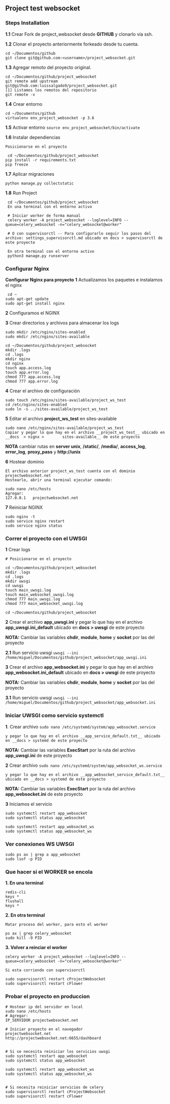 ## Project test websocket

### Steps Installation



__1.1__ Crear Fork de project_websocket desde __GITHUB__ y clonarlo vía ssh.

__1.2__ Clonar el proyecto anteriormente forkeado desde tu cuenta.
```
cd ~/Documentos/github
git clone git@github.com:<username>/project_websocket.git
```

__1.3__ Agregar remoto del proyecto original.

```
cd ~/Documentos/github/project_websocket
git remote add upstream git@github.com:luissalgado9/project_websocket.git
[1] Listamos los remotos del repositorio
git remote -v
```
__1.4__ Crear entorno
```
cd ~/Documentos/github
virtualenv env_project_websocket -p 3.6
```
__1.5__ Activar entorno
`source env_project_websocket/bin/activate`

__1.6__ Instalar dependiencias

    Posicionarse en el proyecto
```
 cd ~/Documentos/github/project_websocket
pip install -r requirements.txt
pip freeze
```

__1.7__ Aplicar migraciones

`python manage.py collectstatic`

__1.8__ Run Project

     cd ~/Documentos/github/project_websocket
     En una terminal con el entorno activo

     # Iniciar worker de forma manual
     celery worker -A project_websocket --loglevel=INFO --queue=celery_websocket -n="celery_websocket@worker"

     # O con supervisorctl -- Para configurarlo seguir los pasos del archivo: settings_supervisorctl.md ubicado en docs > supervisorctl de este proyecto
     
     En otra terminal con el entorno activo
     python3 manage.py runserver


### Configurar Nginx

__Configurar Nginx para proyecto__
__1__ Actualizamos los paquetes e instalamos el nginx

     cd ~
    sudo apt-get update
    sudo apt-get install nginx

__2__ Configuramos el NGINX

__3__ Crear directorios y archivos para almacenar los logs

    sudo mkdir /etc/nginx/sites-enabled
    sudo mkdir /etc/nginx/sites-available
    
    cd ~/Documentos/github/project_websocket
    mkdir .logs
    cd .logs
    mkdir nginx
    cd nginx
    touch app.access.log
    touch app.error.log
    chmod 777 app.access.log
    chmod 777 app.error.log

__4__ Crear el archivo de configuración

    sudo touch /etc/nginx/sites-available/project_ws_test
    cd /etc/nginx/sites-enabled
    sudo ln -s ../sites-available/project_ws_test

__5__ Editar el archivo __project_ws_test__ en sites-available

    sudo nano /etc/nginx/sites-available/project_ws_test
    Copiar y pegar lo que hay en el archivo __project_ws_test__ ubicado en __docs  > nignx >        sites-available__ de este proyecto

__NOTA__ cambiar rutas en __server unix__, __/static/__, __/media/__, __access_log__, __error_log__, __proxy_pass__ y __http://unix__

__6__ Hostear dominio

    El archivo anterior project_ws_test cuenta con el dominio
    projectwebsocket.net
    Hostearlo, abrir una terminal ejecutar comando:

    sudo nano /etc/hosts
    Agregar:
    127.0.0.1   projectwebsocket.net

__7__ Reiniciar NGINX

    sudo nginx -t
    sudo service nginx restart
    sudo service nginx status


### Correr el proyecto con el UWSGI

__1__ Crear logs

    # Posicionarse en el proyecto

    cd ~/Documentos/github/project_websocket
    mkdir .logs
    cd .logs
    mkdir uwsgi
    cd uwsgi
    touch main_uwsgi.log
    touch main_websocket_uwsgi.log
    chmod 777 main_uwsgi.log
    chmod 777 main_websocket_uwsgi.log

    cd ~/Documentos/github/project_websocket

__2__ Crear el archivo __app_uwsgi.ini__ y pegar lo que hay en el archivo __app_uwsgi.ini_default__ ubicado en __docs > uwsgi__ de este proyecto

__NOTA:__ Cambiar las variables __chdir__, __module__, __home__ y __socket__ por las del proyecto

__2.1__ Run servicio uwsgi
`uwsgi --ini /home/miguel/Documentos/github/project_websocket/app_uwsgi.ini`


__3__ Crear el archivo __app_websocket.ini__ y pegar lo que hay en el archivo __app_websocket.ini_default__ ubicado en __docs > uwsgi__ de este proyecto

__NOTA:__ Cambiar las variables __chdir__, __module__, __home__ y __socket__ por las del proyecto

__3.1__ Run servicio uwsgi
`uwsgi --ini /home/miguel/Documentos/github/project_websocket/app_websocket.ini`



### Iniciar UWSGI como servicio systemctl

__1__. Crear archivo
`sudo nano /etc/systemd/system/app_websocket.service`

    y pegar lo que hay en el archivo __app_service_default.txt__ ubicado en __docs > systemd de este proyecto

__NOTA:__ Cambiar las variables __ExecStart__ por la ruta del archivo __app_uwsgi.ini__ de este proyecto

__2__
    Crear archivo
`sudo nano /etc/systemd/system/app_websocket_ws.service`

    y pegar lo que hay en el archivo __app_websocket_service_default.txt__ ubicado en __docs > systemd de este proyecto

__NOTA:__ Cambiar las variables __ExecStart__ por la ruta del archivo __app_websocket.ini__ de este proyecto

__3__ Iniciamos el servicio
```
sudo systemctl restart app_websocket
sudo systemctl status app_websocket

sudo systemctl restart app_websocket_ws
sudo systemctl status app_websocket_ws
```

### Ver conexiones WS UWSGI

```
sudo ps ax | grep a app_websocket
sudo lsof -p PID
````

### Que hacer si el WORKER se encola

__1. En una terminal__

```
redis-cli
keys *
flushall
keys *
```

__2. En otra terminal__

    Matar proceso del worker, para esto el worker 
```
ps ax | grep celery_websocket
sudo kill -9 PID
```


__3. Volver a reinciar el worker__

`celery worker -A project_websocket --loglevel=INFO --queue=celery_websocket -n="celery_websocket@worker"`

    Si esta corriendo con supervisorctl
```
sudo supervisorctl restart cProjectWebsocket
sudo supervisorctl restart cFlower
```


### Probar el proyecto en produccion

    # Hostear ip del servidor en local
    sudo nano /etc/hosts
    # Agregar:
    IP_SERVIDOR projectwebsocket.net

    # Iniciar proyecto en el navegador
    projectwebsocket.net
    http://projectwebsocket.net:6655/dashboard
    

    # Si se necesita reiniciar los servicios uwsgi
    sudo systemctl restart app_websocket
    sudo systemctl status app_websocket

    sudo systemctl restart app_websocket_ws
    sudo systemctl status app_websocket_ws


    # Si necesita reiniciar servicios de celery
    sudo supervisorctl restart cProjectWebsocket
    sudo supervisorctl restart cFlower


    